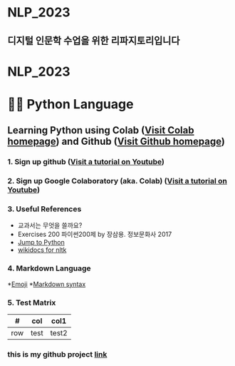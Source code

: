 # NLP_2023

디지털 인문학 수업을 위한 리파지토리입니다
----

# NLP_2023

# 🐹🍦 **Python Language**

## **Learning Python** using **Colab** ([Visit Colab homepage](https://colab.research.google.com/?utm_source=scs-index)) and **Github** ([Visit Github homepage](https://github.com/))

### **1. Sign up github** ([Visit a tutorial on Youtube](https://www.youtube.com/watch?v=c-NikCpec7U))
### **2. Sign up Google Colaboratory** (aka. Colab) ([Visit a tutorial on Youtube](https://www.youtube.com/watch?v=2X_EU18OeYM))

### **3. Useful References**
- 교과서는 무엇을 쓸까요?
- Exercises 200 파이썬200제 by 장삼용. 정보문화사 2017
- [Jump to Python](https://wikidocs.net/book/1)
- [wikidocs for nltk](https://wikidocs.net/21667)

### **4. Markdown Language**
*[Emoji](https://gist.github.com/rxaviers/7360908)
*[Markdown syntax](https://www.markdownguide.org/basic-syntax/)

### **5. Test Matrix**

| # | col | col1 |
|:--:|:--:|:--:|
| row | test| test2 |

### **this is my github project [link](https://github.com/LemonVein/NLP_2023)**
